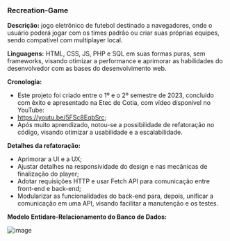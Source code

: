 ### Recreation-Game

**Descrição:** jogo eletrônico de futebol destinado a navegadores, onde o usuário poderá jogar com os times padrão ou criar suas próprias equipes, sendo compatível com multiplayer local.

**Linguagens:** HTML, CSS, JS, PHP e SQL em suas formas puras, sem frameworks, visando otimizar a performance e aprimorar as habilidades do desenvolvedor com as bases do desenvolvimento web.

**Cronologia:**
- Este projeto foi criado entre o 1º e o 2º semestre de 2023, concluído com êxito e apresentado na Etec de Cotia, com vídeo disponível no YouTube:
- https://youtu.be/5FSc8EqbSrc;
- Após muito aprendizado, notou-se a possibilidade de refatoração no código, visando otimizar a usabilidade e a escalabilidade.

**Detalhes da refatoração:**
- Aprimorar a UI e a UX;
- Ajustar detalhes na responsividade do design e nas mecânicas de finalização do player;
- Adotar requisições HTTP e usar Fetch API para comunicação entre front-end e back-end;
- Modularizar as funcionalidades do back-end para, depois, unificar a comunicação em uma API, visando facilitar a manutenção e os testes.

**Modelo Entidare-Relacionamento do Banco de Dados:**

![image](https://github.com/user-attachments/assets/6c373c7a-e768-4a2e-9060-747e9cae8b73)
